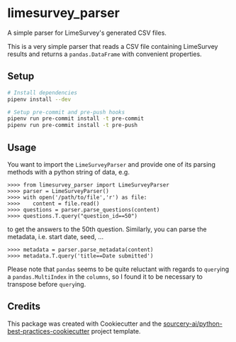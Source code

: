 # limesurvey_parser
A simple parser for LimeSurvey's generated CSV files.

This is a very simple parser that reads a CSV file containing LimeSurvey results
and returns a `pandas.DataFrame` with convenient properties.

## Setup
```sh
# Install dependencies
pipenv install --dev

# Setup pre-commit and pre-push hooks
pipenv run pre-commit install -t pre-commit
pipenv run pre-commit install -t pre-push
```

## Usage
You want to import the `LimeSurveyParser` and provide one of its parsing methods
with a python string of data, e.g.
```python3
>>>> from limesurvey_parser import LimeSurveyParser
>>>> parser = LimeSurveyParser()
>>>> with open('/path/to/file','r') as file:
>>>>    content = file.read()
>>>> questions = parser.parse_questions(content)
>>>> questions.T.query("question_id==50")
```
to get the answers to the 50th question. Similarly, you can parse the metadata,
i.e. start date, seed, ...
```python3
>>>> metadata = parser.parse_metadata(content)
>>>> metadata.T.query('title==Date submitted')
```
Please note that `pandas` seems to be quite reluctant with regards to `query`ing
a `pandas.MultiIndex` in the `columns`, so I found it to be necessary to
transpose before `query`ing.

## Credits
This package was created with Cookiecutter and the
[sourcery-ai/python-best-practices-cookiecutter](https://github.com/sourcery-ai/python-best-practices-cookiecutter)
project template.
